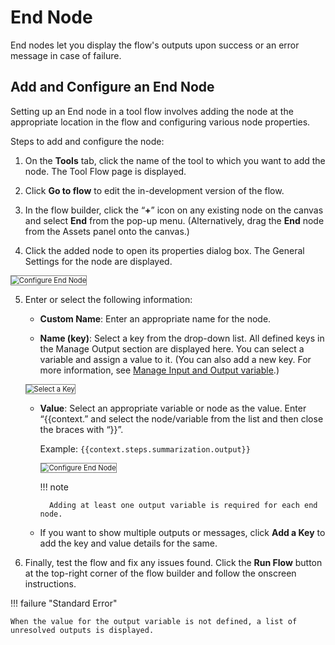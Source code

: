 # End Node

End nodes let you display the flow's outputs upon success or an error message in case of failure.

## Add and Configure an End Node

Setting up an End node in a tool flow involves adding the node at the appropriate location in the flow and configuring various node properties.

Steps to add and configure the node:

1. On the **Tools** tab, click the name of the tool to which you want to add the node. The Tool Flow page is displayed.

2. Click **Go to flow** to edit the in-development version of the flow.

3. In the flow builder, click the “**+**” icon on any existing node on the canvas and select **End** from the pop-up menu. (Alternatively, drag the **End** node from the Assets panel onto the canvas.)

4. Click the added node to open its properties dialog box. The General Settings for the node are displayed.  
<img src="./../images/end-node-configure.png" alt="Configure End Node" title="Configure End Node" style="border: 1px solid gray; zoom:80%;">

5. Enter or select the following information:

    * **Custom Name**: Enter an appropriate name for the node.
    
    * **Name (key)**: Select a key from the drop-down list. All defined keys in the Manage Output section are displayed here. You can select a variable and assign a value to it. (You can also add a new key. For more information, see [Manage Input and Output variable](./../perform-other-actions-on-the-flow-builder/manage-input-and-output.md).)  
    <img src="./../images/select-a-key.png" alt="Select a Key" title="Select a Key" style="border: 1px solid gray; zoom:80%;">
    
    * **Value**: Select an appropriate variable or node as the value. Enter “{{context.” and select the node/variable from the list and then close the braces with “}}”.
    
        Example: `{{context.steps.summarization.output}}`

        <img src="./../images/end-node-success-output.png" alt="Configure End Node" title="Configure End Node" style="border: 1px solid gray; zoom:80%;">

        !!! note

            Adding at least one output variable is required for each end node.

    * If you want to show multiple outputs or messages, click **Add a Key** to add the key and value details for the same.

6. Finally, test the flow and fix any issues found. Click the **Run Flow** button at the top-right corner of the flow builder and follow the onscreen instructions.

!!! failure "Standard Error"

    When the value for the output variable is not defined, a list of unresolved outputs is displayed.





